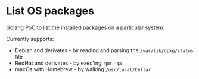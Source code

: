 # List OS packages

Golang PoC to list the installed packages on a particular system:

Currently supports:

* Debian and derivates - by reading and parsing the `/var/lib/dpkg/status` file
* RedHat and derivates - by exec'ing `rpm -qa`
* macOs with Homebrew - by walking `/usr/local/Cellar`
